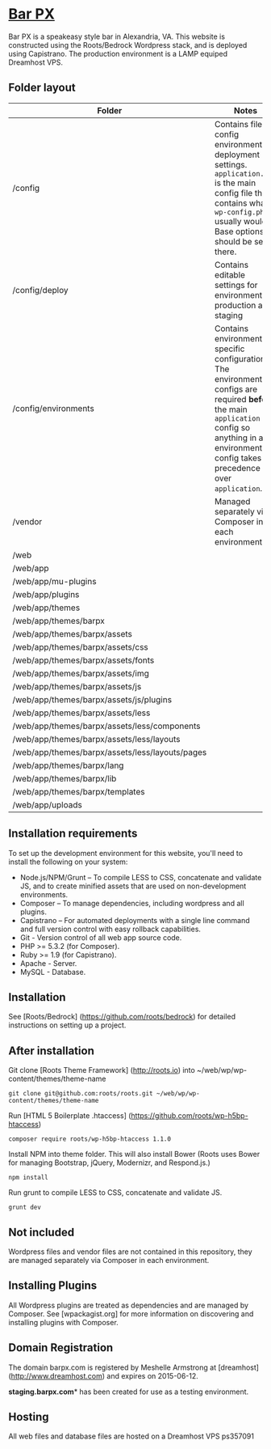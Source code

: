 # [Bar PX](http://www.barpx.com)

Bar PX is a speakeasy style bar in Alexandria, VA. This website is constructed using the Roots/Bedrock Wordpress stack, and is deployed using Capistrano. The production environment is a LAMP equiped Dreamhost VPS.

## Folder layout

| Folder | Notes |
| --- | --- |
| /config | Contains files to config environments, deployment settings. `application.php` is the main config file that contains what `wp-config.php` usually would. Base options should be set in there.  |
| /config/deploy | Contains editable settings for environments – production and staging |
| /config/environments | Contains environment specific configuration. The environment configs are required **before** the main `application` config so anything in an environment config takes precedence over `application`. |
| /vendor | Managed separately via Composer in each environment. |
| /web |  |
| /web/app | |
| /web/app/mu-plugins |  |
| /web/app/plugins |  |
| /web/app/themes |  |
| /web/app/themes/barpx |  |
| /web/app/themes/barpx/assets |  |
| /web/app/themes/barpx/assets/css |  |
| /web/app/themes/barpx/assets/fonts |  |
| /web/app/themes/barpx/assets/img |  |
| /web/app/themes/barpx/assets/js |  |
| /web/app/themes/barpx/assets/js/plugins |  |
| /web/app/themes/barpx/assets/less |  |
| /web/app/themes/barpx/assets/less/components |  |
| /web/app/themes/barpx/assets/less/layouts |  |
| /web/app/themes/barpx/assets/less/layouts/pages |  |
| /web/app/themes/barpx/lang |  |
| /web/app/themes/barpx/lib |  |
| /web/app/themes/barpx/templates |  |
| /web/app/uploads |  |


## Installation requirements

To set up the development environment for this website, you'll need to install the following on your system:

* Node.js/NPM/Grunt – To compile LESS to CSS, concatenate and validate JS, and to create minified assets that are used on non-development environments.
* Composer – To manage dependencies, including wordpress and all plugins.
* Capistrano – For automated deployments with a single line command and full version control with easy rollback capabilities.
* Git - Version control of all web app source code.
* PHP >= 5.3.2 (for Composer).
* Ruby >= 1.9 (for Capistrano).
* Apache - Server.
* MySQL - Database.

## Installation

See [Roots/Bedrock] (https://github.com/roots/bedrock) for detailed instructions on setting up a project.


## After installation

Git clone [Roots Theme Framework] (http://roots.io) into ~/web/wp/wp-content/themes/theme-name

```
git clone git@github.com:roots/roots.git ~/web/wp/wp-content/themes/theme-name
```
 
Run [HTML 5 Boilerplate .htaccess] (https://github.com/roots/wp-h5bp-htaccess) 

```
composer require roots/wp-h5bp-htaccess 1.1.0
```

Install NPM into theme folder. This will also install Bower (Roots uses Bower for managing Bootstrap, jQuery, Modernizr, and Respond.js.)

```
npm install
```

Run grunt to compile LESS to CSS, concatenate and validate JS.

```
grunt dev
```


## Not included

Wordpress files and vendor files are not contained in this repository, they are managed separately via Composer in each environment.


## Installing Plugins

All Wordpress plugins are treated as dependencies and are managed by Composer. See [wpackagist.org] for more information on discovering and installing plugins with Composer.

## Domain Registration

The domain barpx.com is registered by Meshelle Armstrong at [dreamhost] (http://www.dreamhost.com) and expires on 2015-06-12.

**staging.barpx.com*** has been created for use as a testing environment.

## Hosting

All web files and database files are hosted on a Dreamhost VPS ps357091
